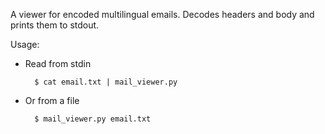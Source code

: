 A viewer for encoded multilingual emails. Decodes headers and body and prints them to stdout.

Usage:

* Read from stdin

        $ cat email.txt | mail_viewer.py

* Or from a file

        $ mail_viewer.py email.txt
